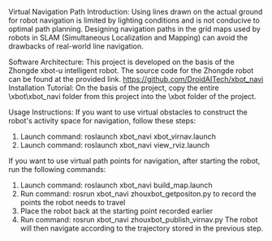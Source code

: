 

Virtual Navigation Path Introduction:
Using lines drawn on the actual ground for robot navigation is limited by lighting conditions and is not conducive to optimal path planning. Designing navigation paths in the grid maps used by robots in SLAM (Simultaneous Localization and Mapping) can avoid the drawbacks of real-world line navigation.

Software Architecture:
This project is developed on the basis of the Zhongde xbot-u intelligent robot. The source code for the Zhongde robot can be found at the provided link.
https://github.com/DroidAITech/xbot_navi
Installation Tutorial:
On the basis of the project, copy the entire \xbot\xbot_navi folder from this project into the \xbot folder of the project.

Usage Instructions:
If you want to use virtual obstacles to construct the robot's activity space for navigation, follow these steps:

1. Launch command: roslaunch xbot_navi xbot_virnav.launch
2. Launch command: roslaunch xbot_navi view_rviz.launch

If you want to use virtual path points for navigation, after starting the robot, run the following commands:

1. Launch command: roslaunch xbot_navi build_map.launch
2. Run command: rosrun xbot_navi zhouxbot_getpositon.py to record the points the robot needs to travel
3. Place the robot back at the starting point recorded earlier
4. Run command: rosrun xbot_navi zhouxbot_publish_virnav.py
The robot will then navigate according to the trajectory stored in the previous step.
